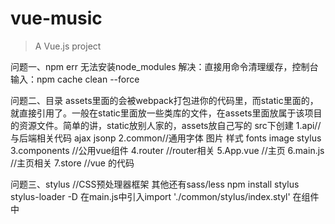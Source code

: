 # vue-music

> A Vue.js project

问题一、npm err 无法安装node_modules
解决：直接用命令清理缓存，控制台输入：npm cache clean --force

问题二、目录
  assets里面的会被webpack打包进你的代码里，而static里面的，就直接引用了。一般在static里面放一些类库的文件，在assets里面放属于该项目的资源文件。简单的讲，static放别人家的，assets放自己写的
src下创建
1.api//与后端相关代码  ajax jsonp
2.common//通用字体 图片  样式
  fonts
  image
  stylus
3.components //公用vue组件
4.router //router相关
5.App.vue //主页
6.main.js //主页相关
7.store //vue 的代码

问题三、stylus //CSS预处理器框架 其他还有sass/less
npm install stylus stylus-loader -D
在main.js中引入import './common/stylus/index.styl'
在组件中
<style scoped lang="stylus" rel="stylesheet/stylus">
@import "./common/stylus/variable"

1.variable.styl 设计规范 自定义
2.base.styl  引入variable.styl
3.reset 重置样式
4.index.styl 先引入重置样式
5. mixin和variable 不在index中引入，用到时才用
6.mixin 定义函数

问题四、npm install babel-runtime -D //es语法转译
npm install fastclick  -D //解决移动端点击300ms 点击延迟问题,写在在main.js 引入fastclick.attach(document.body)
npm install babel-polyfill -D //ES6 API转译，Promise，写在main.js最上面

问题五：webpack.base.conf中alias 目录简写
